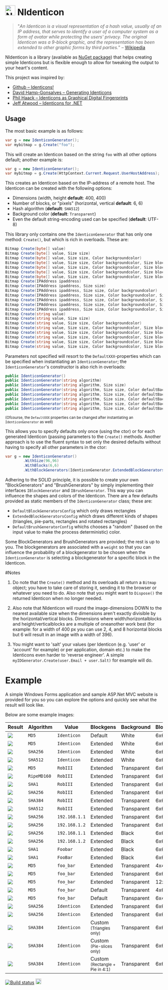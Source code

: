 <img src="http://riii.nl/nidenticonlogo" width="32" height="32" alt="NIdenticon Logo"> NIdenticon
==========

> "*An Identicon is a visual representation of a hash value, usually of an IP address, that serves to identify a user of a computer system as a form of avatar while protecting the users' privacy. The original Identicon was a 9-block graphic, and the representation has been extended to other graphic forms by third parties.*"
– [Wikipedia](http://en.wikipedia.org/wiki/Identicon)

NIdenticon is a library (available as [NuGet package](https://www.nuget.org/packages/NIdenticon)) that helps creating simple Identicons but is flexible enough to allow for tweaking the output to your heart's content.

This project was inspired by:
 * [Github – Identicons!](https://github.com/blog/1586-identicons)
 * [David Hamp-Gonsalves – Generating Identicons](http://www.davidhampgonsalves.com/Identicons)
 * [Phil Haack – Identicons as Graphical Digital Fingerprints](http://haacked.com/archive/2007/01/22/Identicons_as_Visual_Fingerprints.aspx)
 * [Jeff Atwood – Identicons for .NET](http://www.codinghorror.com/blog/2007/01/identicons-for-net.html)

## Usage

The most basic example is as follows:
```c#
var g = new IdenticonGenerator();
var mybitmap = g.Create("foo");
````

This will create an Identicon based on the string `foo` with all other options default; another example is:
```c#
var g = new IdenticonGenerator();
var mybitmap = g.Create(HttpContext.Current.Request.UserHostAddress);
````

This creates an Identicon based on the IP-address of a remote host. The Identicon can be created with the following options:

* Dimensions (width, height **default**: 400, 400)
* Number of blocks, or "pixels" (horizontal, vertical **default**: 6, 6)
* Hash algorithm (**default**: `SHA512`)
* Background color (**default**: `Transparent`)
* Even the default string-encoding used can be specified (**default**: UTF-8)

This library only contains one the `IdenticonGenerator` that has only one method: `Create()`, but which is rich in overloads. These are:
```c#
Bitmap Create(byte[] value)
Bitmap Create(byte[] value, Size size)
Bitmap Create(byte[] value, Size size, Color backgroundcolor)
Bitmap Create(byte[] value, Size size, Color backgroundcolor, Size blocks)
Bitmap Create(byte[] value, Size size, Color backgroundcolor, Size blocks, IBlockGenerator[] blockgenerators)
Bitmap Create(byte[] value, Size size, Color backgroundcolor, Size blocks, IBlockGenerator[] blockgenerators, IBrushGenerator brushgenerator)
Bitmap Create(byte[] value, Size size, Color backgroundcolor, Size blocks, IBlockGenerator[] blockgenerators, IBrushGenerator brushgenerator, string algorithm)
Bitmap Create(IPAddress ipaddress)
Bitmap Create(IPAddress ipaddress, Size size)
Bitmap Create(IPAddress ipaddress, Size size, Color backgroundcolor)
Bitmap Create(IPAddress ipaddress, Size size, Color backgroundcolor, Size blocks)
Bitmap Create(IPAddress ipaddress, Size size, Color backgroundcolor, Size blocks, IBlockGenerator[] blockgenerators)
Bitmap Create(IPAddress ipaddress, Size size, Color backgroundcolor, Size blocks, IBlockGenerator[] blockgenerators, IBrushGenerator brushgenerator)
Bitmap Create(IPAddress ipaddress, Size size, Color backgroundcolor, Size blocks, IBlockGenerator[] blockgenerators, IBrushGenerator brushgenerator, string algorithm)
Bitmap Create(string value)
Bitmap Create(string value, Size size)
Bitmap Create(string value, Size size, Color backgroundcolor)
Bitmap Create(string value, Size size, Color backgroundcolor, Size blocks)
Bitmap Create(string value, Size size, Color backgroundcolor, Size blocks, Encoding encoding)
Bitmap Create(string value, Size size, Color backgroundcolor, Size blocks, Encoding encoding, IBlockGenerator[] blockgenerators)
Bitmap Create(string value, Size size, Color backgroundcolor, Size blocks, Encoding encoding, IBlockGenerator[] blockgenerators, IBrushGenerator brushgenerator)
Bitmap Create(string value, Size size, Color backgroundcolor, Size blocks, Encoding encoding, IBlockGenerator[] blockgenerators, IBrushGenerator brushgenerator, string algorithm)
````

Parameters not specified will resort to the `DefaultXXX`-properties which can be specified when instantiating an `IdenticonGenerator`; the `IdenticonGenerator`'s constructor is also rich in overloads:
```c#
public IdenticonGenerator()
public IdenticonGenerator(string algorithm)
public IdenticonGenerator(string algorithm, Size size)
public IdenticonGenerator(string algorithm, Size size, Color defaultBackgroundColor)
public IdenticonGenerator(string algorithm, Size size, Color defaultBackgroundColor, Size defaultBlocks)
public IdenticonGenerator(string algorithm, Size size, Color defaultBackgroundColor, Size defaultBlocks, Encoding encoding)
public IdenticonGenerator(string algorithm, Size size, Color defaultBackgroundColor, Size defaultBlocks, Encoding encoding, IBlockGenerator[] blockgenerators)
public IdenticonGenerator(string algorithm, Size size, Color defaultBackgroundColor, Size defaultBlocks, Encoding encoding, IBlockGenerator[] blockgenerators, IBrushGenerator brushgenerator)
````

<sub>(Ofcourse, the `DefaultXXX` properties can be changed after instantiating an `IdenticonGenerator` as well)</sub>

This allows you to specify defaults only once (using the ctor) or for each generated Identicon (passing parameters to the `Create()` methods. Another approach is to use the fluent syntax to set only the desired defaults without having to specify all other parameters in the ctor:

```c#
var g = new IdenticonGenerator()
        .WithSize(96,96)
        .WithBlocks(6,6)
        .WithBlockGenerators(IdenticonGenerator.ExtendedBlockGeneratorsConfig);
````

Adhering to the SOLID principle, it is possible to create your own "BlockGenerators" and "BrushGenerators" by simply implementing their interfaces `IBlockGenerator` and `IBrushGenerator`. This way you can influence the shapes and colors of the Identicon. There are a few defaults provided as static members of the `IdenticonGenerator` class; these are:

* `DefaultBlockGeneratorsConfig` which only draws rectangles
* `ExtendedBlockGeneratorsConfig` which draws different kinds of shapes (triangles, pie-parts, rectangles and rotated rectangles)
* `DefaultBrushGeneratorConfig` whichs chooses a "random" (based on the input value to make the process deterministic) color.
 
Some BlockGenerators and BrushGenerators are provided; the rest is up to you. The blockgenerators are associated with a `weight` so that you can influence the probability of a blockgenerator to be chosen when the `IdenticonGenerator` is selecting a blockgenerator for a specific block in the Identicon.

#Notes

1. Do note that the `Create()` method and its overloads all return a `Bitmap` object; you have to take care of storing it, sending it to the browser or whatever you need to do. Also note that you might want to `Dispose()` the returned Identicon when no longer needed.

2. Also note that NIdenticon will round the image-dimensions DOWN to the nearest available size when the dimensions aren't exactly divisible by the horizontal/vertical blocks. Dimensions where width/horizontalblocks and height/verticalblocks are a multiple of oneanother work best (for example: for a width of 400 px you can use 2, 4, and 8 horizontal blocks but 6 will result in an image with a width of 396).

3. You might want to 'salt' your values (per Identicon (e.g. 'user' or 'account' for example) or per application, domain etc.) to make the Identicons even harder to 'reverse engineer'. A simple `myIDGenerator.Create(user.Email + user.Salt)` for example will do.

# Example

A simple Windows Forms application and sample ASP.Net MVC website is provided for you so you can explore the options and quickly see what the result will look like.

Below are some example images:

Result | Algorithm | Value | Blockgens | Background | Blocks | Brush
--- | --- | --- | --- | --- | --- | ---
![](examples/ex00.png) | `MD5` | `Identicon` | Default | White | 6x6 | Static
![](examples/ex01.png) | `MD5` | `Identicon` | Extended | White | 6x6 | Static
![](examples/ex02.png) | `SHA256` | `Identicon` | Extended | White | 6x6 | Static
![](examples/ex03.png) | `SHA512` | `Identicon` | Extended | White | 6x6 | Static
![](examples/ex04.png) | `MD5` | `RobIII` | Extended | Transparent | 6x6 | Random
![](examples/ex05.png) | `RipeMD160` | `RobIII` | Extended | Transparent | 6x6 | Random
![](examples/ex06.png) | `SHA1` | `RobIII` | Extended | Transparent | 6x6 | Random
![](examples/ex07.png) | `SHA256` | `RobIII` | Extended | Transparent | 6x6 | Random
![](examples/ex08.png) | `SHA384` | `RobIII` | Extended | Transparent | 6x6 | Random
![](examples/ex09.png) | `SHA512` | `RobIII` | Extended | Transparent | 6x6 | Random
![](examples/ex10.png) | `SHA256` | `192.168.1.1` | Extended | Transparent | 6x6 | Static
![](examples/ex11.png) | `SHA256` | `192.168.1.2` | Extended | Transparent | 6x6 | Static
![](examples/ex12.png) | `SHA256` | `192.168.1.1` | Extended | Black | 6x6 | Static
![](examples/ex13.png) | `SHA256` | `192.168.1.2` | Extended | Black | 6x6 | Static
![](examples/ex14.png) | `SHA1` | `Foobar` | Extended | Black | 6x6 | Static
![](examples/ex15.png) | `SHA1` | `FooBar` | Extended | Black | 6x6 | Static
![](examples/ex16.png) | `MD5` | `foo_bar` | Extended | Transparent | 4x4 | Static
![](examples/ex17.png) | `MD5` | `foo_bar` | Extended | Transparent | 6x6 | Static
![](examples/ex18.png) | `MD5` | `foo_bar` | Extended | Transparent | 12x12 | Static
![](examples/ex19.png) | `MD5` | `foo_bar` | Default | Transparent | 4x6 | Static
![](examples/ex20.png) | `MD5` | `foo_bar` | Default | Transparent | 6x4 | Static
![](examples/ex21.png) | `SHA256` | `Identicon` | Extended | Transparent | 6x6 | Random
![](examples/ex22.png) | `SHA256` | `Identicon` | Extended | Transparent | 6x6 | Static
![](examples/ex23.png) | `SHA384` | `Identicon` | Custom<br><sub>(Triangles only)</sub> | Transparent | 6x6 | Random
![](examples/ex24.png) | `SHA384` | `Identicon` | Custom<br><sub>(Pie-slices only)</sub> | Transparent | 6x6 | Random
![](examples/ex25.png) | `SHA384` | `Identicon` | Custom<br><sub>(Rectangle + Pie in 4:1)</sub> | Transparent | 6x6 | Static

[![Build status](https://ci.appveyor.com/api/projects/status/l77y1dgplt58k4ao)](https://ci.appveyor.com/project/RobIII/nidenticon) <a href="https://www.nuget.org/packages/NIdenticon/"><img src="http://img.shields.io/nuget/v/NIdenticon.svg?style=flat-square" alt="NuGet version" height="18"></a>

